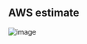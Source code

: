 ## AWS estimate
![image](https://github.com/user-attachments/assets/45d611bd-1926-452b-bef6-531341467ff0)
